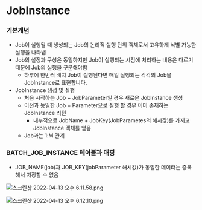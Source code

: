 # JobInstance

### 기본개념

- Job이 실행될 때 생성되는 Job의 논리적 실행 단위 객체로서 고유하게 식별 가능한 실행을 나타냄
- Job의 설정과 구성은 동일하지만 Job이 실행되는 시점에 처리하는 내용은 다르기 때문에 Job의 실행을 구분해야함
    - 하루에 한번씩 배치 Job이 실행된다면 매일 실행되는 각각의 Job을 JobInstance로 표현합니다.
- JobInstance 생성 및 실행
    - 처음 시작하는 Job + JobParameter일 경우 새로운 JobInstance 생성
    - 이전과 동일한 Job + Parameter으로 실행 할 경우 이미 존재하는 JobInstance 리턴
        - 내부적으로 JobName + JobKey(JobParametes의 해시값)를 가지고 JobInstance 객체를 얻음
    - Job과는 1:M 관계
    

### BATCH_JOB_INSTANCE 테이블과 매핑

- JOB_NAME(job)과 JOB_KEY(jobParameter 해시값)가 동일한 데이터는 중복해서 저장할 수 없음

![스크린샷 2022-04-13 오후 6.11.58.png](image/JobInstanc%20a8cd3/%E1%84%89%E1%85%B3%E1%84%8F%E1%85%B3%E1%84%85%E1%85%B5%E1%86%AB%E1%84%89%E1%85%A3%E1%86%BA_2022-04-13_%E1%84%8B%E1%85%A9%E1%84%92%E1%85%AE_6.11.58.png)

![스크린샷 2022-04-13 오후 6.12.10.png](image/JobInstanc%20a8cd3/%E1%84%89%E1%85%B3%E1%84%8F%E1%85%B3%E1%84%85%E1%85%B5%E1%86%AB%E1%84%89%E1%85%A3%E1%86%BA_2022-04-13_%E1%84%8B%E1%85%A9%E1%84%92%E1%85%AE_6.12.10.png)